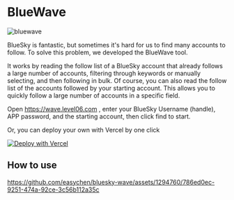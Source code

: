 # BlueWave 

![bluewave](https://github.com/easychen/bluesky-wave/assets/1294760/a0b62485-3e7b-4dd0-af38-ce8b3cf3c857)


BlueSky is fantastic, but sometimes it's hard for us to find many accounts to follow. To solve this problem, we developed the BlueWave tool. 

It works by reading the follow list of a BlueSky account that already follows a large number of accounts, filtering through keywords or manually selecting, and then following in bulk. Of course, you can also read the follow list of the accounts followed by your starting account. This allows you to quickly follow a large number of accounts in a specific field.

Open <https://wave.level06.com> , enter your BlueSky Username (handle), APP password, and the starting account, then click find to start. 

Or, you can deploy your own with Vercel by one click 

[![Deploy with Vercel](https://vercel.com/button)](https://vercel.com/new/clone?repository-url=https%3A%2F%2Fgithub.com%2Feasychen%2Fbluesky-wave.git&root-directory=docs)



## How to use
https://github.com/easychen/bluesky-wave/assets/1294760/786ed0ec-9251-474a-92ce-3c56b112a35c





